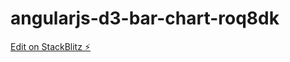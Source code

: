 # angularjs-d3-bar-chart-roq8dk

[Edit on StackBlitz ⚡️](https://jake.stackblitz.com/edit/angularjs-d3-bar-chart-roq8dk)